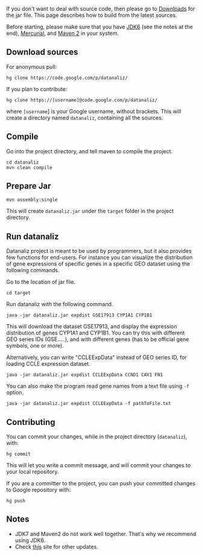 If you don't want to deal with source code, then please go to [Downloads](http://code.google.com/p/datanaliz/downloads/list) for the jar file. This page describes how to build from the latest sources.

Before starting, please make sure that you have [JDK6](http://www.oracle.com/technetwork/java/javase/downloads/jdk-6u31-download-1501634.html) (see the notes at the end), [Mercurial](http://mercurial.selenic.com/), and [Maven 2](http://maven.apache.org/download.html) in your system.

## Download sources ##

For anonymous pull:

```
hg clone https://code.google.com/p/datanaliz/
```

If you plan to contribute:

```
hg clone https://[username]@code.google.com/p/datanaliz/
```

where `[username`] is your Google username, without brackets.
This will create a directory named `datanaliz`, containing all the sources.

## Compile ##

Go into the project directory, and tell maven to compile the project.

```
cd datanaliz
mvn clean compile
```

## Prepare Jar ##

```
mvn assembly:single
```

This will create `datanaliz.jar` under the `target` folder in the project directory.

## Run datanaliz ##

Datanaliz project is meant to be used by programmers, but it also provides few functions for end-users. For instance you can visualize the distribution of gene expressions of specific genes in a specific GEO dataset using the following commands.

Go to the location of jar file.

```
cd target
```

Run datanaliz with the following command.

```
java -jar datanaliz.jar expdist GSE17913 CYP1A1 CYP1B1
```

This will download the dataset GSE17913, and display the expression distribution of genes CYP1A1 and CYP1B1. You can try this with different GEO series IDs (GSE.....), and with different genes (has to be official gene symbols, one or more).

Alternatively, you can write "CCLEExpData" instead of GEO series ID, for loading CCLE expression dataset.

```
java -jar datanaliz.jar expdist CCLEExpData CCND1 CAV1 FN1
```

You can also make the program read gene names from a text file using `-f` option.

```
java -jar datanaliz.jar expdist CCLEExpData -f pathToFile.txt
```

## Contributing ##

You can commit your changes, while in the project directory (`datanaliz`), with:

```
hg commit
```

This will let you write a commit message, and will commit your changes to your local repository.

If you are a committer to the project, you can push your committed changes to Google repository with:

```
hg push
```

## Notes ##

  * JDK7 and Maven2 do not work well together. That's why we recommend using JDK6.
  * Check [this](http://cbio.mskcc.org/~ozgun/) site for other updates.